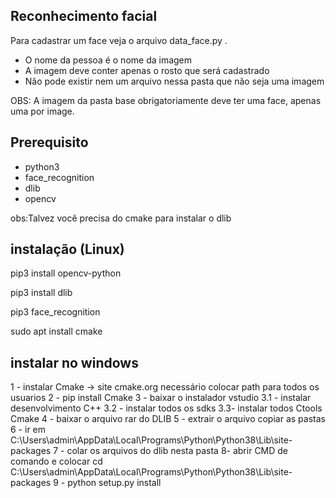 ## Reconhecimento facial

Para cadastrar um face veja o arquivo data_face.py .
* O nome da pessoa é o nome da imagem
* A imagem deve conter apenas o rosto que será cadastrado
* Não pode existir nem um arquivo nessa pasta que não seja uma imagem

OBS: A imagem da pasta base obrigatoriamente deve ter uma face, apenas uma por image.

## Prerequisito
* python3
* face_recognition
* dlib
* opencv

obs:Talvez você precisa do cmake para instalar o dlib

## instalação (Linux)

pip3 install opencv-python

pip3 install dlib

pip3 face_recognition

sudo apt install cmake

## instalar no windows

1 - instalar Cmake -> site cmake.org necessário colocar path para todos os usuarios
2 - pip install Cmake
3 - baixar o instalador vstudio 
 3.1 - instalar desenvolvimento C++
 3.2 - instalar todos os sdks
 3.3- instalar todos Ctools Cmake
4 - baixar o arquivo rar do DLIB
5 - extrair o arquivo copiar as pastas
6 - ir em C:\Users\admin\AppData\Local\Programs\Python\Python38\Lib\site-packages
7 - colar os arquivos do dlib nesta pasta
8- abrir CMD de comando e colocar cd C:\Users\admin\AppData\Local\Programs\Python\Python38\Lib\site-packages
9 - python setup.py install
